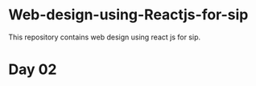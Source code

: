# Web-design-using-Reactjs-for-sip
This repository contains web design using react js for sip.
# Day 02
